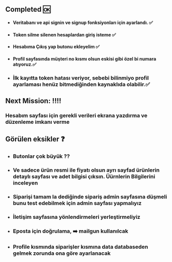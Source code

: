 
## Completed :ok:

- #### Veritabanı ve api signin ve signup fonksiyonları için ayarlandı. ✅

- #### Token silme silenen hesaplardan giriş isteme ✅

- #### Hesabıma Çıkış yap butonu ekleyelim ✅

- #### Profil sayfasında müşteri no kısmı olsun eskisi gibi özel bi numara atıyoruz.✅

- ### İlk kayıtta token hatası veriyor, sebebi bilinmiyo profil ayarlaması henüz bitmediğinden kaynaklıda olabilir.✅

## Next Mission: ‼️‼️

### Hesabım sayfası için gerekli verileri ekrana yazdırma ve düzenleme imkanı verme

## Görülen eksikler ❓

- ### Butonlar çok büyük ??

- ### Ve sadece ürün resmi ile fiyatı olsun ayrı sayfad ürünlerin detaylı sayfası ve adet bilgisi çıksın. Üürnlerin Bilgilerini inceleyen

- ### Siparişi tamam la dediğinde sipariş admin sayfasına düşmeli bunu test edebilmek için admin sayfası yapmalıyız

- ### İletişim sayfasına yönlendirmeleri yerleştirmeliyiz

- ### Eposta için doğrulama, ➡️ mailgun kullanılcak

- ### Profile kısmında siparişler kısmına data databaseden gelmek zorunda ona göre ayarlanacak
